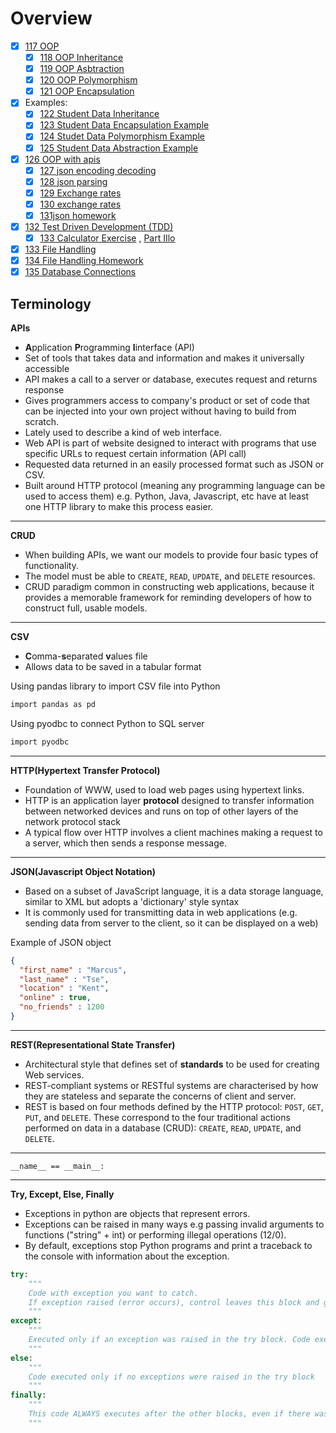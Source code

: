 # Overview
- [x] [117 OOP](https://github.com/marwai/oop)   
    - [x] [118 OOP Inheritance](https://github.com/marwai/oop_inheritance)
    - [x] [119 OOP Asbtraction](https://github.com/marwai/oop_abstraction)
    - [x] [120 OOP Polymorphism](https://github.com/marwai/oop_polymorphism)
    - [x] [121 OOP Encapsulation](https://github.com/marwai/DevOps/tree/master/oop_encapsulation)
- [x] Examples: 
    - [x] [122 Student Data Inheritance](https://github.com/marwai/student_data_inheritance)
    - [x] [123 Student Data Encapsulation Example](https://github.com/marwai/DevOps/tree/master/student_data_encapsulation)
    - [x] [124 Studet Data Polymorphism Example](https://github.com/marwai/student_data_polymorphism)
    - [x] [125 Student Data Abstraction Example](https://github.com/marwai/student_data_abstraction)     
- [x] [126 OOP with apis](https://github.com/marwai/oop_with_apis)  
    - [x] [127 json encoding decoding](https://github.com/marwai/oop_with_apis/blob/master/json_encoding_decoding.py)
    - [x] [128 json parsing](https://github.com/marwai/oop_with_apis/blob/master/json_parsing_with_api.py)
    - [x] [129 Exchange rates](https://github.com/marwai/oop_with_apis/blob/master/json_exchange_rates.py)
    - [x] [130 exchange rates](https://github.com/marwai/oop_with_apis/blob/master/exchange_rates.json) 
    - [x] [131json homework](https://github.com/marwai/oop_with_apis/blob/master/json_api_homework.py)
- [x] [132 Test Driven Development (TDD)](https://github.com/marwai/python_tdd)
    - [x] [133 Calculator Exercise](https://github.com/marwai/python_tdd/blob/master/calc.py) , [Part IIlo](https://github.com/marwai/python_tdd/blob/master/calc_test.py)
- [x] [133 File Handling](https://github.com/marwai/filehandlingclasses)
- [x] [134 File Handling Homework](https://github.com/marwai/filehandlingclasshomework) 
- [x] [135 Database Connections](https://github.com/marwai/database_connections)

## Terminology

**APIs**
- **A**pplication **P**rogramming **I**interface (API)
- Set of tools that takes data and information and makes it universally accessible
- API makes a call to a server or database, executes request and returns response
- Gives programmers access to company's product or set of code that can be injected into your own project without having to build from scratch.
- Lately used to describe a kind of web interface.
- Web API is part of website designed to interact with programs that use specific URLs to request certain information (API call)
- Requested data returned in an easily processed format such as JSON or CSV.
- Built around HTTP protocol (meaning any programming language can be used to access them) e.g. Python, Java, Javascript, etc have at least one HTTP library to make this process easier.

---

**CRUD**
- When building APIs, we want our models to provide four basic types of functionality.
- The model must be able to `CREATE`, `READ`, `UPDATE`, and `DELETE` resources.
- CRUD paradigm common in constructing web applications, because it provides a memorable framework for reminding developers of how to construct full, usable models.

---
**CSV**
- **C**omma-**s**eparated **v**alues file
- Allows data to be saved in a tabular format 

Using pandas library to import CSV file into Python 
```bash
import pandas as pd
```

Using pyodbc to connect Python to SQL server
```bash
import pyodbc
```
---

**HTTP(Hypertext Transfer Protocol)**
- Foundation of WWW, used to load web pages using hypertext links.
- HTTP is an application layer **protocol** designed to transfer information between networked devices and runs on top of other layers of the network protocol stack
- A typical flow over HTTP involves a client machines making a request to a server, which then sends a response message.

---

**JSON(Javascript Object Notation)**
- Based on a subset of JavaScript language, it is a data storage language, similar to XML but adopts a 'dictionary' style syntax
- It is commonly used for transmitting data in web applications (e.g. sending data from server to the client, so it can be displayed on a web)

Example of JSON object
```json
{
  "first_name" : "Marcus",
  "last_name" : "Tse",
  "location" : "Kent",
  "online" : true,
  "no_friends" : 1200
}
```

---
**REST(Representational State Transfer)**
- Architectural style that defines set of **standards** to be used for creating Web services.
- REST-compliant systems or RESTful systems are characterised by how they are stateless and separate the concerns of client and server.
- REST is based on four methods defined by the HTTP protocol: `POST`, `GET`, `PUT`, and `DELETE`. These correspond to the four traditional actions performed on data in a database (CRUD): `CREATE`, `READ`, `UPDATE`, and `DELETE`.
---


`__name__ == __main__:`

---

**Try, Except, Else, Finally**
- Exceptions in python are objects that represent errors.
- Exceptions can be raised in many ways e.g passing invalid arguments to functions ("string" + int) or performing illegal operations (12/0).
- By default, exceptions stop Python programs and print a traceback to the console with information about the exception.

```python
try:
    """
    Code with exception you want to catch. 
    If exception raised (error occurs), control leaves this block and goes to except block
    """
except:
    """
    Executed only if an exception was raised in the try block. Code executed in this block is like normal code. 
    """
else:
    """
    Code executed only if no exceptions were raised in the try block
    """
finally:
    """
    This code ALWAYS executes after the other blocks, even if there was an uncaught exception or a return statement in one of the other blocks.
    """
```